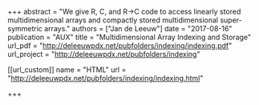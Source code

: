 +++
abstract = "We give R, C, and R->C code to access linearly stored multidimensional arrays and compactly stored multidimensional super-symmetric arrays."
authors = ["Jan de Leeuw"]
date = "2017-08-16"
publication = "AUX"
title = "Multidimensional Array Indexing and Storage"
url_pdf = "http://deleeuwpdx.net/pubfolders/indexing/indexing.pdf"
url_project = "http://deleeuwpdx.net/pubfolders/indexing"


[[url_custom]]
name = "HTML"
url = "http://deleeuwpdx.net/pubfolders/indexing/indexing.html"

+++

